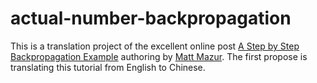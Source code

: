# actual-number-backpropagation
This is a translation project of the excellent online post [A Step by Step Backpropagation Example](https://mattmazur.com/2015/03/17/a-step-by-step-backpropagation-example/) authoring by [Matt Mazur](matthew.h.mazur@gmail.com). The first propose is translating this tutorial from English to Chinese.
